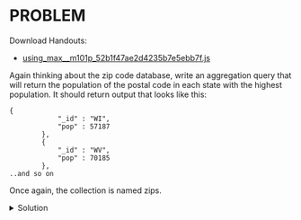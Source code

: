 # PROBLEM

Download Handouts:

- [using_max__m101p_52b1f47ae2d4235b7e5ebb7f.js](https://university.mongodb.com/static/MongoDB_2018_M101J_August/handouts/using_max__m101p_52b1f47ae2d4235b7e5ebb7f.js)

Again thinking about the zip code database, write an aggregation query that will return the population of the postal code in each state with the highest population. It should return output that looks like this:

```
{
            "_id" : "WI",
            "pop" : 57187
        },
        {
            "_id" : "WV",
            "pop" : 70185
        },
..and so on
```

Once again, the collection is named zips.

 
<details>
	<summary>Solution</summary>
	<br>
	db.zips.aggregate([<br>
			{ $group : {<br>
				"_id" : "$state",<br>
				"pop" : { $max : "$pop" }<br>
			} }<br>
		])<br>
</details>

